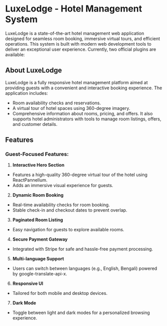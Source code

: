 # LuxeLodge - Hotel Management System

LuxeLodge is a state-of-the-art hotel management web application designed for seamless room booking, immersive virtual tours, and efficient operations. This system is built with modern web development tools to deliver an exceptional user experience.
Currently, two official plugins are available:

## About LuxeLodge
LuxeLodge is a fully responsive hotel management platform aimed at providing guests with a convenient and interactive booking experience. The application includes:
- Room availability checks and reservations.
- A virtual tour of hotel spaces using 360-degree imagery.
- Comprehensive information about rooms, pricing, and offers.
It also supports hotel administrators with tools to manage room listings, offers, and customer details.

## Features
### Guest-Focused Features:
1. **Interactive Hero Section**
 - Features a high-quality 360-degree virtual tour of the hotel using ReactPannellum.
 - Adds an immersive visual experience for guests.

2. **Dynamic Room Booking**
- Real-time availability checks for room booking.
- Stable check-in and checkout dates to prevent overlap.

3. **Paginated Room Listing**
- Easy navigation for guests to explore available rooms.

4. **Secure Payment Gateway**
- Integrated with Stripe for safe and hassle-free payment processing.

5. **Multi-language Support**
- Users can switch between languages (e.g., English, Bengali) powered by google-translate-api-x.

6. **Responsive UI**
- Tailored for both mobile and desktop devices.

7. **Dark Mode**
- Toggle between light and dark modes for a personalized browsing experience.


